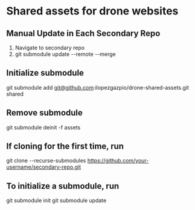 # Shared assets for drone websites

## Manual Update in Each Secondary Repo

1. Navigate to secondary repo
2. git submodule update --remote --merge

## Initialize submodule

git submodule add git@github.com:ilopezgazpio/drone-shared-assets.git shared

## Remove submodule

git submodule deinit -f assets

## If cloning for the first time, run

git clone --recurse-submodules https://github.com/your-username/secondary-repo.git

## To initialize a submodule, run

git submodule init
git submodule update
